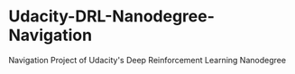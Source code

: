 # Udacity-DRL-Nanodegree-Navigation
Navigation Project of Udacity's Deep Reinforcement Learning Nanodegree
